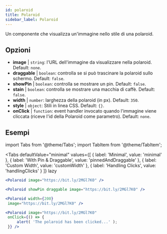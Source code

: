 ```yaml
---
id: polaroid
title: Polaroid
sidebar_label: Polaroid
---
```


Un componente che visualizza un'immagine nello stile di una polaroid.

## Opzioni

* __image__ | `string`: l'URL dell'immagine da visualizzare nella polaroid. Default: `none`.
* __draggable__ | `boolean`: controlla se si può trascinare la polaroid sullo schermo. Default: `false`.
* __showPin__ | `boolean`: controlla se mostrare un pin. Default: `false`.
* __stain__ | `boolean`: controlla se mostrare una macchia di caffè. Default: `false`.
* __width__ | `number`: larghezza della polaroid (in px). Default: `350`.
* __style__ | `object`: Stili in linea CSS. Default: `{}`.
* __onClick__ | `function`: event handler invocato quando l'immagine viene cliccata (riceve l'id della Polaroid come parametro). Default: `none`.


## Esempi

import Tabs from '@theme/Tabs';
import TabItem from '@theme/TabItem';

<Tabs
    defaultValue="minimal"
    values={[
        { label: 'Minimal', value: 'minimal' },
        { label: 'With Pin & Draggable', value: 'pinnedAndDraggable' },
        { label: 'Custom Width', value: 'customWidth' },
        { label: 'Handling Clicks', value: 'handlingClicks' }
    ]}
    lazy
>

<TabItem value="minimal">

```jsx live
<Polaroid image="https://bit.ly/2MGl7K0" />
```

</TabItem>

<TabItem value="pinnedAndDraggable">

```jsx live
<Polaroid showPin draggable image="https://bit.ly/2MGl7K0" />
```

</TabItem>

<TabItem value="customWidth">

```jsx live
<Polaroid width={200}
 image="https://bit.ly/2MGl7K0" />
```

</TabItem>

<TabItem value="handlingClicks">

```jsx live
<Polaroid image="https://bit.ly/2MGl7K0" 
 onClick={() => {
     alert( 'The polaroid has been clicked...' );
 }} />
```

</TabItem>

</Tabs>
